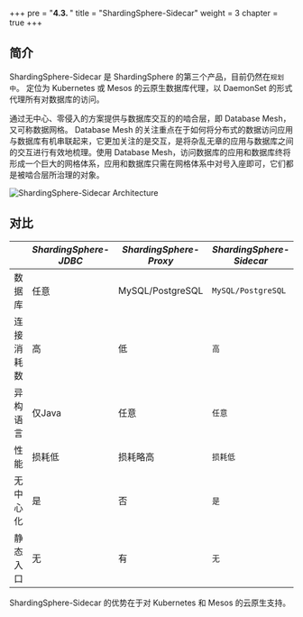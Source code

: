 +++
pre = "<b>4.3. </b>"
title = "ShardingSphere-Sidecar"
weight = 3
chapter = true
+++

## 简介

ShardingSphere-Sidecar 是 ShardingSphere 的第三个产品，目前仍然在`规划中`。
定位为 Kubernetes 或 Mesos 的云原生数据库代理，以 DaemonSet 的形式代理所有对数据库的访问。

通过无中心、零侵入的方案提供与数据库交互的的啮合层，即 Database Mesh，又可称数据网格。
Database Mesh 的关注重点在于如何将分布式的数据访问应用与数据库有机串联起来，它更加关注的是交互，是将杂乱无章的应用与数据库之间的交互进行有效地梳理。使用 Database Mesh，访问数据库的应用和数据库终将形成一个巨大的网格体系，应用和数据库只需在网格体系中对号入座即可，它们都是被啮合层所治理的对象。

![ShardingSphere-Sidecar Architecture](https://shardingsphere.apache.org/document/current/img/shardingsphere-sidecar-brief.png)

## 对比

|          | *ShardingSphere-JDBC* | *ShardingSphere-Proxy* | *ShardingSphere-Sidecar* |
| -------- | --------------------- | ---------------------- | ------------------------ |
| 数据库    | 任意                  | MySQL/PostgreSQL       | `MySQL/PostgreSQL`        |
| 连接消耗数 | 高                   | 低                     | `高`                       |
| 异构语言   | 仅Java               | 任意                    | `任意`                    |
| 性能      | 损耗低                | 损耗略高                | `损耗低`                   |
| 无中心化  | 是                    | 否                     | `是`                       |
| 静态入口  | 无                    | 有                     | `无`                       |

ShardingSphere-Sidecar 的优势在于对 Kubernetes 和 Mesos 的云原生支持。
